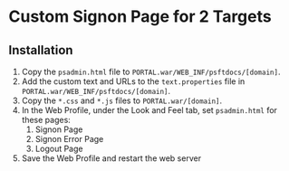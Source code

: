 # Custom Signon Page for 2 Targets

## Installation

1. Copy the `psadmin.html` file to `PORTAL.war/WEB_INF/psftdocs/[domain]`. 
2. Add the custom text and URLs to the `text.properties` file in `PORTAL.war/WEB_INF/psftdocs/[domain]`. 
2. Copy the `*.css` and `*.js` files to `PORTAL.war/[domain]`.
3. In the Web Profile, under the Look and Feel tab, set `psadmin.html` for these pages:
    1. Signon Page
    2. Signon Error Page
    3. Logout Page
1. Save the Web Profile and restart the web server


